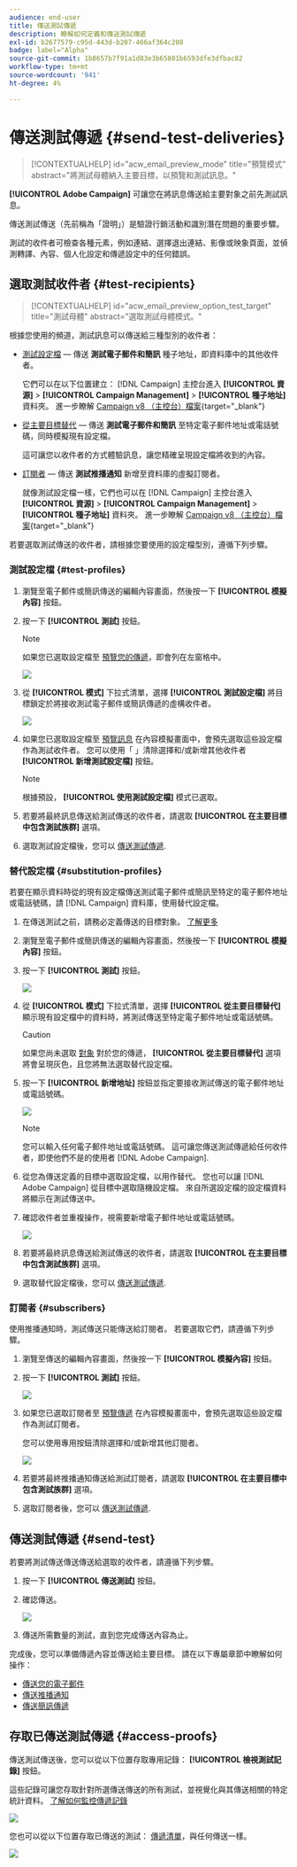 ```yaml
---
audience: end-user
title: 傳送測試傳遞
description: 瞭解如何定義和傳送測試傳遞
exl-id: b2677579-c95d-443d-b207-466af364c208
badge: label="Alpha"
source-git-commit: 1b8657b7f91a1d83e3b65801b6593dfe3dfbac82
workflow-type: tm+mt
source-wordcount: '941'
ht-degree: 4%

---
```


# 傳送測試傳遞 {#send-test-deliveries}

>[!CONTEXTUALHELP]
>id="acw_email_preview_mode"
>title="預覽模式"
>abstract="將測試母體納入主要目標，以預覽和測試訊息。"

**[!UICONTROL Adobe Campaign]** 可讓您在將訊息傳送給主要對象之前先測試訊息。

傳送測試傳送（先前稱為「證明」）是驗證行銷活動和識別潛在問題的重要步驟。

測試的收件者可檢查各種元素，例如連結、選擇退出連結、影像或映象頁面，並偵測轉譯、內容、個人化設定和傳遞設定中的任何錯誤。

## 選取測試收件者 {#test-recipients}



>[!CONTEXTUALHELP]
>id="acw_email_preview_option_test_target"
>title="測試母體"
>abstract="選取測試母體模式。"



根據您使用的頻道，測試訊息可以傳送給三種型別的收件者：

* [測試設定檔](#test-profiles)  — 傳送 **測試電子郵件和簡訊** 種子地址，即資料庫中的其他收件者。

  它們可以在以下位置建立： [!DNL Campaign] 主控台進入 **[!UICONTROL 資源]** > **[!UICONTROL Campaign Management]** > **[!UICONTROL 種子地址]** 資料夾。 進一步瞭解 [Campaign v8 （主控台）檔案](https://experienceleague.adobe.com/docs/campaign/campaign-v8/audience/add-profiles/test-profiles.html){target="_blank"}

* [從主要目標替代](#substitution-profiles)  — 傳送 **測試電子郵件和簡訊** 至特定電子郵件地址或電話號碼，同時模擬現有設定檔。

  這可讓您以收件者的方式體驗訊息，讓您精確呈現設定檔將收到的內容。

* [訂閱者](#subscribers)  — 傳送 **測試推播通知** 新增至資料庫的虛擬訂閱者。

  就像測試設定檔一樣，它們也可以在 [!DNL Campaign] 主控台進入 **[!UICONTROL 資源]** > **[!UICONTROL Campaign Management]** > **[!UICONTROL 種子地址]** 資料夾。 進一步瞭解 [Campaign v8 （主控台）檔案](https://experienceleague.adobe.com/docs/campaign/campaign-v8/audience/add-profiles/test-profiles.html){target="_blank"}

若要選取測試傳送的收件者，請根據您要使用的設定檔型別，遵循下列步驟。

### 測試設定檔 {#test-profiles}


1. 瀏覽至電子郵件或簡訊傳送的編輯內容畫面，然後按一下 **[!UICONTROL 模擬內容]** 按鈕。

1. 按一下 **[!UICONTROL 測試]** 按鈕。

   >[!NOTE]
   >
   >如果您已選取設定檔至 [預覽您的傳遞](preview-content.md)，即會列在左窗格中。

   ![](assets/simulate-test-button-email.png)

1. 從 **[!UICONTROL 模式]** 下拉式清單，選擇 **[!UICONTROL 測試設定檔]** 將目標鎖定於將接收測試電子郵件或簡訊傳遞的虛構收件者。

   ![](assets/simulate-profile-mode.png)

1. 如果您已選取設定檔至 [預覽訊息](preview-content.md) 在內容模擬畫面中，會預先選取這些設定檔作為測試收件者。 您可以使用「 」清除選擇和/或新增其他收件者 **[!UICONTROL 新增測試設定檔]** 按鈕。

   >[!NOTE]
   >
   >根據預設， **[!UICONTROL 使用測試設定檔]** 模式已選取。

1. 若要將最終訊息傳送給測試傳送的收件者，請選取 **[!UICONTROL 在主要目標中包含測試族群]** 選項。

1. 選取測試設定檔後，您可以 [傳送測試傳遞](#send-test).

### 替代設定檔 {#substitution-profiles}

若要在顯示資料時從的現有設定檔傳送測試電子郵件或簡訊至特定的電子郵件地址或電話號碼，請 [!DNL Campaign] 資料庫，使用替代設定檔。

1. 在傳送測試之前，請務必定義傳送的目標對象。 [了解更多](../audience/about-audiences.md)

1. 瀏覽至電子郵件或簡訊傳送的編輯內容畫面，然後按一下 **[!UICONTROL 模擬內容]** 按鈕。

1. 按一下 **[!UICONTROL 測試]** 按鈕。

   ![](assets/simulate-test-button-email.png)

1. 從 **[!UICONTROL 模式]** 下拉式清單，選擇 **[!UICONTROL 從主要目標替代]** 顯示現有設定檔中的資料時，將測試傳送至特定電子郵件地址或電話號碼。

   >[!CAUTION]
   >
   >如果您尚未選取 [對象](../audience/about-audiences.md) 對於您的傳遞， **[!UICONTROL 從主要目標替代]** 選項將會呈現灰色，且您將無法選取替代設定檔。

1. 按一下 **[!UICONTROL 新增地址]** 按鈕並指定要接收測試傳送的電子郵件地址或電話號碼。

   ![](assets/simulate-add-substitution-address.png)

   >[!NOTE]
   >
   >您可以輸入任何電子郵件地址或電話號碼。 這可讓您傳送測試傳遞給任何收件者，即使他們不是的使用者 [!DNL Adobe Campaign].

1. 從您為傳送定義的目標中選取設定檔，以用作替代。 您也可以讓 [!DNL Adobe Campaign] 從目標中選取隨機設定檔。 來自所選設定檔的設定檔資料將顯示在測試傳送中。

1. 確認收件者並重複操作，視需要新增電子郵件地址或電話號碼。

   ![](assets/simulate-profile-substitute.png)

1. 若要將最終訊息傳送給測試傳送的收件者，請選取 **[!UICONTROL 在主要目標中包含測試族群]** 選項。

1. 選取替代設定檔後，您可以 [傳送測試傳遞](#send-test).

### 訂閱者 {#subscribers}

使用推播通知時，測試傳送只能傳送給訂閱者。 若要選取它們，請遵循下列步驟。

1. 瀏覽至傳送的編輯內容畫面，然後按一下 **[!UICONTROL 模擬內容]** 按鈕。

1. 按一下 **[!UICONTROL 測試]** 按鈕。

   ![](assets/simulate-test-button-push.png)

1. 如果您已選取訂閱者至 [預覽傳遞](preview-content.md) 在內容模擬畫面中，會預先選取這些設定檔作為測試訂閱者。

   您可以使用專用按鈕清除選擇和/或新增其他訂閱者。

   ![](assets/simulate-test-subscribers.png)

1. 若要將最終推播通知傳送給測試訂閱者，請選取 **[!UICONTROL 在主要目標中包含測試族群]** 選項。

1. 選取訂閱者後，您可以 [傳送測試傳遞](#send-test).

## 傳送測試傳遞 {#send-test}

若要將測試傳送傳送傳送給選取的收件者，請遵循下列步驟。

1. 按一下 **[!UICONTROL 傳送測試]** 按鈕。

1. 確認傳送。

   ![](assets/simulate-send-test.png)

1. 傳送所需數量的測試，直到您完成傳送內容為止。

完成後，您可以準備傳遞內容並傳送給主要目標。 請在以下專屬章節中瞭解如何操作：

* [傳送您的電子郵件](../monitor/prepare-send.md)
* [傳送推播通知](../push/send-push.md#send-push)
* [傳送簡訊傳遞](../sms/send-sms.md#send-sms)

## 存取已傳送測試傳遞 {#access-proofs}

傳送測試傳送後，您可以從以下位置存取專用記錄： **[!UICONTROL 檢視測試記錄]** 按鈕。

這些記錄可讓您存取針對所選傳送傳送的所有測試，並視覺化與其傳送相關的特定統計資料。 [了解如何監控傳遞記錄](../monitor/delivery-logs.md)

![](assets/simulate-test-log.png)

您也可以從以下位置存取已傳送的測試： [傳遞清單](../msg/gs-messages.md)，與任何傳送一樣。

![](assets/simulate-deliveries-list.png)
